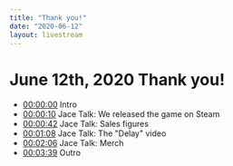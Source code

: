 ```yaml
---
title: "Thank you!"
date: "2020-06-12"
layout: livestream
---
```

# June 12th, 2020 Thank you!
* [00:00:00](https://youtu.be/dWVeL2caR6o?t=0) Intro
* [00:00:10](https://youtu.be/dWVeL2caR6o?t=10) Jace Talk: We released the game on Steam
* [00:00:42](https://youtu.be/dWVeL2caR6o?t=42) Jace Talk: Sales figures
* [00:01:08](https://youtu.be/dWVeL2caR6o?t=68) Jace Talk: The "Delay" video
* [00:02:06](https://youtu.be/dWVeL2caR6o?t=126) Jace Talk: Merch
* [00:03:39](https://youtu.be/dWVeL2caR6o?t=219) Outro
